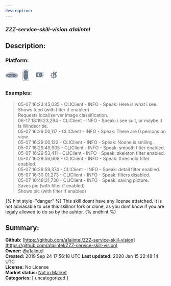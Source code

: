 ```yaml
---
description: 
---
```


### _ZZZ-service-skill-vision.a1aiintel_  
## Description:  
  
  
  
### Platform:  
 ![Mark I](../.gitbook/assets/mark-1-icon.png)  ![Mark II](../.gitbook/assets/mark-2-icon.png)  ![Picroft](../.gitbook/assets/picroft-icon.png)  ![plasmoid](../.gitbook/assets/kde.png)   
### Examples:  
> 05-07 16:23:45,035 - CLIClient - INFO - Speak: Here is what i see.  
> Shows feed (with filter if enabled)  
> Requests local/server image classification.  
> 06-17 18:19:23,294 - CLIClient - INFO - Speak: i see suit, or maybe it is Windsor tie.  
> 05-07 16:29:00,117 - CLIClient - INFO - Speak: There are 0 persons on view.  
> 05-07 16:29:00,122 - CLIClient - INFO - Speak: Noone is smiling.  
> 05-07 16:29:49,905 - CLIClient - INFO - Speak: smooth filter enabled.  
> 05-07 16:29:53,411 - CLIClient - INFO - Speak: skeleton filter enabled.  
> 05-07 16:29:56,608 - CLIClient - INFO - Speak: threshold filter enabled.  
> 05-07 16:29:59,374 - CLIClient - INFO - Speak: detail filter enabled.  
> 05-07 16:30:01,273 - CLIClient - INFO - Speak: filters disabled.  
> 05-07 16:48:21,730 - CLIClient - INFO - Speak: saving picture.  
> Saves pic (with filter if enabled)  
> Shows pic (with filter if enabled)  
  
{% hint style="danger" %}
This skill dosnt have any license attatched. It is not adviasable to use this skillnor fork or clone, as you dont know if you are legaly allowed to do so by the auhtor.
{% endhint %}
  
## Summary:  
**Github:** [https://github.com/a1aiintel/ZZZ-service-skill-vision](https://github.com/a1aiintel/ZZZ-service-skill-vision)  
**Owner:** [@a1aiintel](https://github.com/a1aiintel)  
**Created:** 2019 Sep 24 17:56:18 UTC  **Last updated:** 2020 Jan 15 22:48:14 UTC  
**License:** No License  
**Market status:** [Not in Market](https://market.mycroft.ai/skill/)  
**Categories:** [ uncategorized ]   
